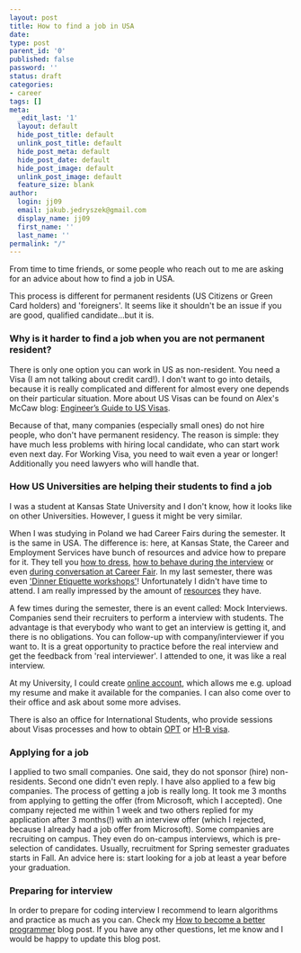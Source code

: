 ```yaml
---
layout: post
title: How to find a job in USA
date: 
type: post
parent_id: '0'
published: false
password: ''
status: draft
categories:
- career
tags: []
meta:
  _edit_last: '1'
  layout: default
  hide_post_title: default
  unlink_post_title: default
  hide_post_meta: default
  hide_post_date: default
  hide_post_image: default
  unlink_post_image: default
  feature_size: blank
author:
  login: jj09
  email: jakub.jedryszek@gmail.com
  display_name: jj09
  first_name: ''
  last_name: ''
permalink: "/"
---
```

<p>From time to time friends, or some people who reach out to me are asking for an advice about how to find a job in USA.</p>
<p>This process is different for permanent residents (US Citizens or Green Card holders) and 'foreigners'. It seems like it shouldn't be an issue if you are good, qualified candidate...but it is.</p>
<h3>Why is it harder to find a job when you are not permanent resident?</h3>
<p>There is only one option you can work in US as non-resident. You need a Visa (I am not talking about credit card!). I don't want to go into details, because it is really complicated and different for almost every one depends on their particular situation. More about US Visas can be found on Alex's McCaw blog: <a href="http://blog.sourcing.io/visa-guide">Engineer’s Guide to US Visas</a>.</p>
<p>Because of that, many companies (especially small ones) do not hire people, who don't have permanent residency. The reason is simple: they have much less problems with hiring local candidate, who can start work even next day. For Working Visa, you need to wait even a year or longer! Additionally you need lawyers who will handle that.</p>
<h3>How US Universities are helping their students to find a job</h3>
<p>I was a student at Kansas State University and I don't know, how it looks like on other Universities. However, I guess it might be very similar.</p>
<p>When I was studying in Poland we had Career Fairs during the semester. It is the same in USA. The difference is: here, at Kansas State, the Career and Employment Services have bunch of resources and advice how to prepare for it. They tell you <a href="https://www.k-state.edu/ces/students/dresstoimpress.html">how to dress</a>, <a href="https://www.k-state.edu/ces/students/informationalinterviewingguide.html">how to behave during the interview</a> or even <a href="https://www.k-state.edu/ces/students/documents/HowToWorkCareerFair-ENGGCF.pdf">during conversation at Career Fair</a>. In my last semester, there was even <a href="http://www.k-state.edu/ces/students/documents/workshopdiningetiquettebrochure.pdf">'Dinner Etiquette workshops'</a>! Unfortunately I didn't have time to attend. I am really impressed by the amount of <a href="https://www.k-state.edu/ces/students/index.html">resources</a> they have.</p>
<p>A few times during the semester, there is an event called: Mock Interviews. Companies send their recruiters to perform a interview with students. The advantage is that everybody who want to get an interview is getting it, and there is no obligations. You can follow-up with company/interviewer if you want to. It is a great opportunity to practice before the real interview and get the feedback from 'real interviewer'. I attended to one, it was like a real interview.</p>
<p>At my University, I could create <a href="https://www.k-state.edu/ces/students/cesaccount.html">online account</a>, which allows me e.g. upload my resume and make it available for the companies. I can also come over to their office and ask about some more advises.</p>
<p>There is also an office for International Students, who provide sessions about Visas processes and how to obtain <a href="http://en.wikipedia.org/wiki/Optional_Practical_Training">OPT</a> or <a href="http://en.wikipedia.org/wiki/H-1B_visa">H1-B visa</a>.</p>
<h3>Applying for a job</h3>
<p>I applied to two small companies. One said, they do not sponsor (hire) non-residents. Second one didn't even reply. I have also applied to a few big companies. The process of getting a job is really long. It took me 3 months from applying to getting the offer (from Microsoft, which I accepted). One company rejected me within 1 week and two others replied for my application after 3 months(!) with an interview offer (which I rejected, because I already had a job offer from Microsoft). Some companies are recruiting on campus. They even do on-campus interviews, which is pre-selection of candidates. Usually, recruitment for Spring semester graduates starts in Fall. An advice here is: start looking for a job at least a year before your graduation.</p>
<h3>Preparing for interview</h3>
<p>In order to prepare for coding interview I recommend to learn algorithms and practice as much as you can. Check my <a href="http://jj09.net/how-to-become-a-better-programmer-developer/">How to become a better programmer</a> blog post. If you have any other questions, let me know and I would be happy to update this blog post.</p>
